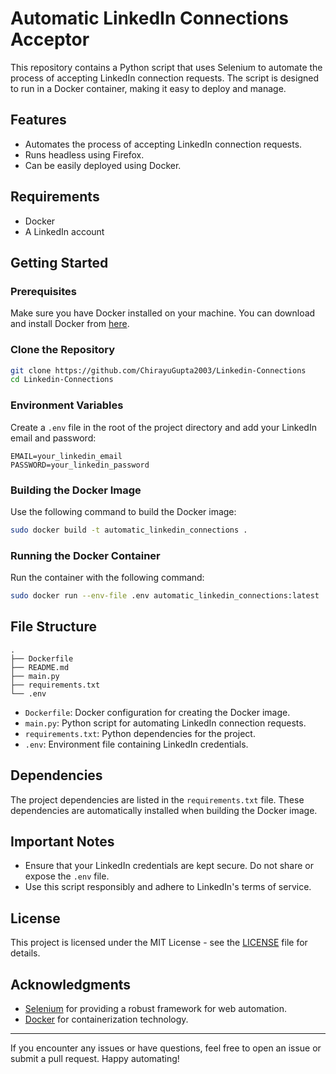 # Automatic LinkedIn Connections Acceptor

This repository contains a Python script that uses Selenium to automate the process of accepting LinkedIn connection requests. The script is designed to run in a Docker container, making it easy to deploy and manage.

## Features

- Automates the process of accepting LinkedIn connection requests.
- Runs headless using Firefox.
- Can be easily deployed using Docker.

## Requirements

- Docker
- A LinkedIn account

## Getting Started

### Prerequisites

Make sure you have Docker installed on your machine. You can download and install Docker from [here](https://www.docker.com/products/docker-desktop).

### Clone the Repository

```sh
git clone https://github.com/ChirayuGupta2003/Linkedin-Connections
cd Linkedin-Connections
```

### Environment Variables

Create a `.env` file in the root of the project directory and add your LinkedIn email and password:

```
EMAIL=your_linkedin_email
PASSWORD=your_linkedin_password
```

### Building the Docker Image

Use the following command to build the Docker image:

```sh
sudo docker build -t automatic_linkedin_connections .
```

### Running the Docker Container

Run the container with the following command:

```sh
sudo docker run --env-file .env automatic_linkedin_connections:latest
```

## File Structure

```
.
├── Dockerfile
├── README.md
├── main.py
├── requirements.txt
└── .env
```

- `Dockerfile`: Docker configuration for creating the Docker image.
- `main.py`: Python script for automating LinkedIn connection requests.
- `requirements.txt`: Python dependencies for the project.
- `.env`: Environment file containing LinkedIn credentials.

## Dependencies

The project dependencies are listed in the `requirements.txt` file. These dependencies are automatically installed when building the Docker image.

## Important Notes

- Ensure that your LinkedIn credentials are kept secure. Do not share or expose the `.env` file.
- Use this script responsibly and adhere to LinkedIn's terms of service.

## License

This project is licensed under the MIT License - see the [LICENSE](LICENSE) file for details.

## Acknowledgments

- [Selenium](https://www.selenium.dev/) for providing a robust framework for web automation.
- [Docker](https://www.docker.com/) for containerization technology.

---

If you encounter any issues or have questions, feel free to open an issue or submit a pull request. Happy automating!
